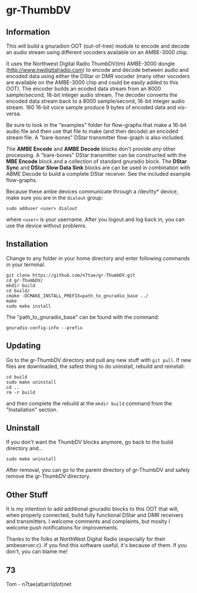 gr-ThumbDV
===========
## Information

This will build a gnuradion OOT (out-of-tree) module to encode and decode an audio stream using different vocoders available on an AMBE-3000 chip.

It uses the Northwest Digital Radio ThumbDV(tm) AMBE-3000 dongle (http://www.nwdigitalradio.com) to encode and decode between audio and encoded data using either the DStar or DMR vocoder (many other vocoders are available on the AMBE-3000 chip and could be easily added to this OOT). The encoder builds an ecoded data stream from an 8000 sample/second, 16-bit integer audio stream. The decoder converts the encoded data stream back to a 8000 sample/second, 16-bit integer audio stream. 160 16-bit voice sample produce 9 bytes of encoded data and vis-versa.

Be sure to look in the "examples" folder for flow-graphs that make a 16-bit audio file and then use that file to make (and then decode) an encoded stream file. A "bare-bones" DStar transmitter flow-graph is also included.

The **AMBE Encode** and **AMBE Decode** blocks don't provide *any* other processing. A "bare-bones" DStar transmitter can be constructed with the **MBE Encode** block and a collection of standard gnuradio block. The **DStar Sync** and **DStar Slow Data Sink** blocks are can be used in combination with ABME Decode to build a complete DStar receiver. See the included example flow-graphs.

Because these ambe devices communicate through a /dev/tty* device, make sure you are in the `dialout` group:
```
sudo adduser <user> dialout
```
where `<user>` is your username. After you logout and log back in, you can use the device without problems.

## Installation

Change to any folder in your home directory and enter following commands in your terminal.
```
git clone https://github.com/n7tae/gr-ThumbDV.git
cd gr-ThumbDV/ 
mkdir build
cd build/
cmake -DCMAKE_INSTALL_PREFIX=path_to_gnuradio_base ../
make
sudo make install
```
The "path_to_gnuradio_base" can be found with the command:
```
gnuradio-config-info --prefix
```

## Updating

Go to the gr-ThumbDV directory and pull any new stuff with `git pull`. If new files are downloaded, the safest thing to do uninstall, rebuild and reinstall:
```
cd build
sudo make uninstall
cd ..
rm -r build
```
and then complete the rebuild at the `mkdir build` command from the "Installation" section.

## Uninstall

If you don't want the ThumbDV blocks anymore, go back to the build directory and...
```
sudo make uninstall
```
After removal, you can go to the parent directory of gr-ThumbDV and safely remove the gr-ThumbDV directory.

## Other Stuff

It is my intention to add additional gnuradio blocks to this OOT that will, when properly connected, build fully functional DStar and DMR receivers and transmitters. I welcome comments and complaints, but moslty I welcome push notifications for improvements.

Thanks to the folks at NorthWest Digital Radio (especially for their ambeserver.c). If you find this software useful, it's because of them. If you don't, you can blame me!

## 73

Tom - n7tae(at)arrl(dot)net
